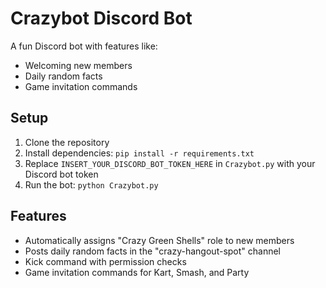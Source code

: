 # Crazybot Discord Bot

A fun Discord bot with features like:
- Welcoming new members
- Daily random facts
- Game invitation commands

## Setup

1. Clone the repository
2. Install dependencies: `pip install -r requirements.txt`
3. Replace `INSERT_YOUR_DISCORD_BOT_TOKEN_HERE` in `Crazybot.py` with your Discord bot token
4. Run the bot: `python Crazybot.py`

## Features

- Automatically assigns "Crazy Green Shells" role to new members
- Posts daily random facts in the "crazy-hangout-spot" channel
- Kick command with permission checks
- Game invitation commands for Kart, Smash, and Party
